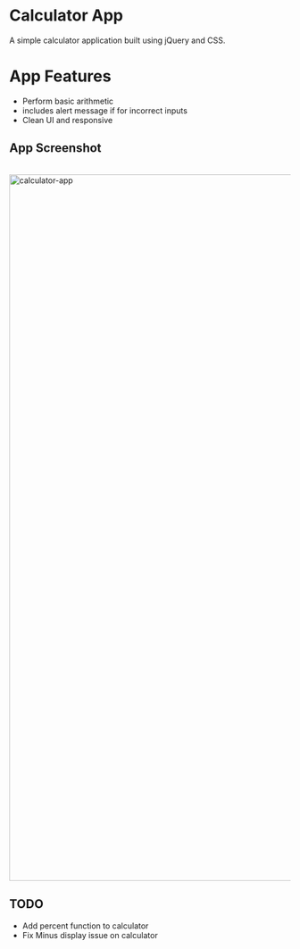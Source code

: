# Calculator App

A simple calculator application built using jQuery and CSS.  

# App Features
* Perform basic arithmetic
* includes alert message if for incorrect inputs
* Clean UI and responsive

## App Screenshot

<br>

<img width="1266" alt="calculator-app" src="https://user-images.githubusercontent.com/26364425/27255059-cd0547f8-538d-11e7-8ed0-989682b97a93.png">

<br>

## TODO
* Add percent function to calculator
* Fix Minus display issue on calculator
